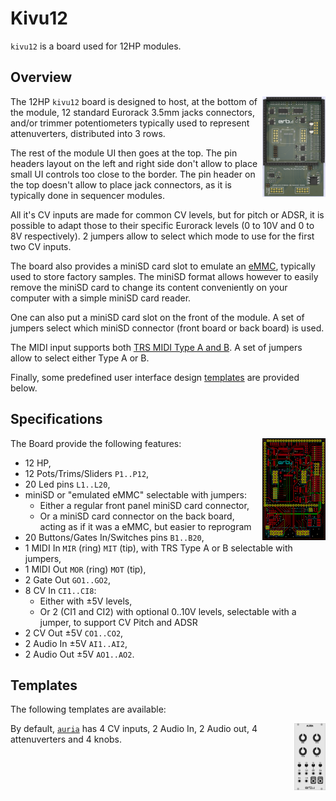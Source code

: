 # Kivu12

`kivu12` is a board used for 12HP modules.


## Overview

<img align="right" width="20%" src="./render.png">

The 12HP `kivu12` board is designed to host, at the bottom of the module,
12 standard Eurorack 3.5mm jacks  connectors, and/or trimmer potentiometers typically used
to represent attenuverters, distributed into 3 rows.

The rest of the module UI then goes at the top. The pin headers layout on the left and right side
don't allow to place small UI controls too close to the border. The pin header on the top doesn't
allow to place jack connectors, as it is typically done in sequencer modules.

All it's CV inputs are made for common CV levels, but for pitch or ADSR, it is possible to
adapt those to their specific Eurorack levels (0 to 10V and 0 to 8V respectively).
2 jumpers allow to select which mode to use for the first two CV inputs.

The board also provides a miniSD card slot to emulate an
[eMMC](https://en.wikipedia.org/wiki/MultiMediaCard#eMMC), typically used to store
factory samples. The miniSD format allows however to easily remove the miniSD card to change
its content conveniently on your computer with a simple miniSD card reader.

One can also put a miniSD card slot on the front of the module. A set of jumpers select which
miniSD connector (front board or back board) is used.

The MIDI input supports both [TRS MIDI Type A and B](https://minimidi.world/#trs-connections).
A set of jumpers allow to select either Type A or B.

Finally, some predefined user interface design [templates](#templates) are provided below.


## Specifications

<img align="right" width="20%" src="./xray.png">

The Board provide the following features:

- 12 HP,
- 12 Pots/Trims/Sliders `P1..P12`,
- 20 Led pins `L1..L20`,
- miniSD or "emulated eMMC" selectable with jumpers:
   - Either a regular front panel miniSD card connector,
   - Or a miniSD card connector on the back board, acting as if it was a eMMC, but easier to reprogram
- 20 Buttons/Gates In/Switches pins `B1..B20`,
- 1 MIDI In  `MIR` (ring) `MIT` (tip), with TRS Type A or B selectable with jumpers,
- 1 MIDI Out   `MOR` (ring) `MOT` (tip),
- 2 Gate Out `GO1..GO2`,
- 8 CV In `CI1..CI8`:
   - Either with ±5V levels,
   - Or 2 (CI1 and CI2) with optional 0..10V levels, selectable with a jumper, to support CV Pitch and ADSR
- 2 CV Out ±5V `CO1..CO2`,
- 2 Audio In ±5V `AI1..AI2`,
- 2 Audio Out ±5V `AO1..AO2`.


## Templates

The following templates are available:

<img align="right" width="10%" src="./templates/auria.png">

By default, [`auria`](./templates/auria.erbui) has 4 CV inputs, 2 Audio In, 2 Audio out, 4 attenuverters and 4 knobs.
